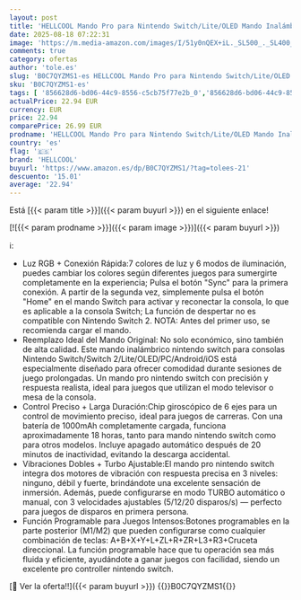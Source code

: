 ```yaml
---
layout: post
title: 'HELLCOOL Mando Pro para Nintendo Switch/Lite/OLED Mando Inalámbrico con Luz RGB  Función Programable/Turbo/Despertar  Control Preciso  Vibración Doble Motor - Switch Controller con PC/Android/iOS'
date: 2025-08-18 07:22:31
image: 'https://m.media-amazon.com/images/I/51y0nQEX+iL._SL500_._SL400_.jpg'
comments: true
category: ofertas
author: 'tole.es'
slug: 'B0C7QYZMS1-es HELLCOOL Mando Pro para Nintendo Switch/Lite/OLED Mando...'
sku: 'B0C7QYZMS1-es'
tags: [ '856628d6-bd06-44c9-8556-c5cb75f77e2b_0','856628d6-bd06-44c9-8556-c5cb75f77e2b_8201','Accesorios para Nintendo Switch','Accesorios para PS4, Xbox One y Nintendo Switch','Agarres para manos para Nintendo Switch','Arborist Merchandising Root','Electrónica','Hardware y juegos para Nintendo Switch','Self Service','Special Features Stores','Videojuegos','hellcool','nintendo','🇪🇸', ]
actualPrice: 22.94 EUR
currency: EUR
price: 22.94
comparePrice: 26.99 EUR
prodname: 'HELLCOOL Mando Pro para Nintendo Switch/Lite/OLED Mando Inalámbrico con Luz RGB  Función Programable/Turbo/Despertar  Control Preciso  Vibración Doble Motor - Switch Controller con PC/Android/iOS'
country: 'es'
flag: '🇪🇸'
brand: 'HELLCOOL'
buyurl: 'https://www.amazon.es/dp/B0C7QYZMS1/?tag=tolees-21'
descuento: '15.01'
average: '22.94'
---
```


Está [{{< param title >}}]({{< param buyurl >}}) en el siguiente enlace!

[![{{< param prodname >}}]({{< param image >}})]({{< param buyurl >}})

ℹ️:

- Luz RGB + Conexión Rápida:​7 colores de luz y 6 modos de iluminación, puedes cambiar los colores según diferentes juegos para sumergirte completamente en la experiencia; Pulsa el botón "Sync" para la primera conexión. A partir de la segunda vez, simplemente pulsa el botón "Home" en el mando Switch para activar y reconectar la consola, lo que es aplicable a la consola Switch; La función de despertar no es compatible con Nintendo Switch 2. NOTA: Antes del primer uso, se recomienda cargar el mando.
- Reemplazo Ideal del Mando Original: No solo económico, sino también de alta calidad. Este mando inalámbrico nintendo switch para consolas Nintendo Switch/Switch 2/Lite/OLED/PC/Android/iOS está especialmente diseñado para ofrecer comodidad durante sesiones de juego prolongadas. Un mando pro nintendo switch con precisión y respuesta realista, ideal para juegos que utilizan el modo televisor o mesa de la consola.
- Control Preciso + Larga Duración:​Chip giroscópico de 6 ejes para un control de movimiento preciso, ideal para juegos de carreras. Con una batería de 1000mAh completamente cargada, funciona aproximadamente 18 horas, tanto para mando nintendo switch como para otros modelos. Incluye apagado automático después de 20 minutos de inactividad, evitando la descarga accidental.
- Vibraciones Dobles + Turbo Ajustable:​El mando pro nintendo switch integra dos motores de vibración con respuesta precisa en 3 niveles: ninguno, débil y fuerte, brindándote una excelente sensación de inmersión. Además, puede configurarse en modo TURBO automático o manual, con 3 velocidades ajustables (5/12/20 disparos/s) — perfecto para juegos de disparos en primera persona.
- Función Programable para Juegos Intensos:​Botones programables en la parte posterior (M1/M2) que pueden configurarse como cualquier combinación de teclas: A+B+X+Y+L+ZL+R+ZR+L3+R3+Cruceta direccional. La función programable hace que tu operación sea más fluida y eficiente, ayudándote a ganar juegos con facilidad, siendo un excelente pro controller nintendo switch.

[🛒 Ver la oferta!!]({{< param buyurl >}})
{{<world>}}B0C7QYZMS1{{</world>}}
